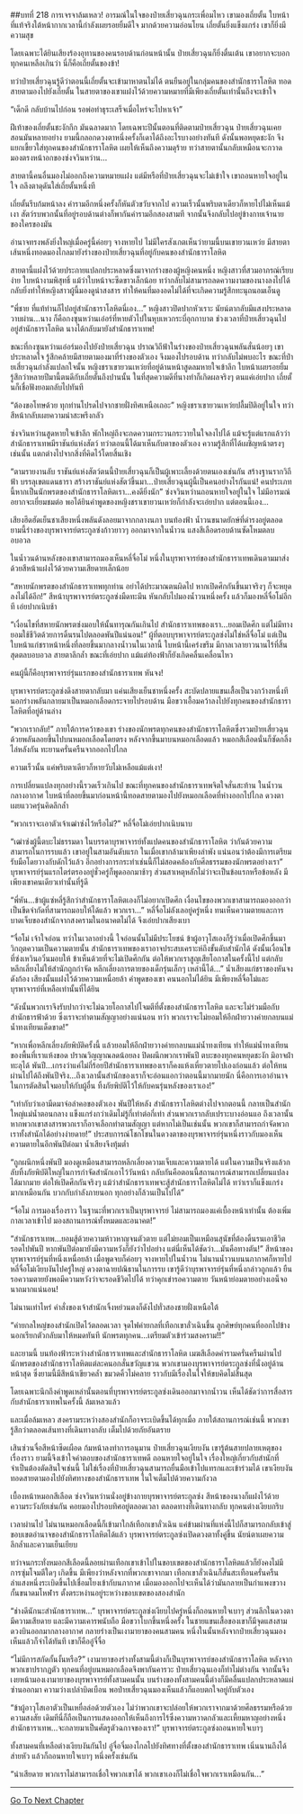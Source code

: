 ##บทที่ 218 การเจรจาล้มเหลว!
อารมณ์ในใจของป๋ายเสี่ยวฉุนกระเพื่อมไหว เขามองเถี่ยตั้น ใบหน้าที่แท้จริงใต้หน้ากากเวลานี้กำลังเผยรอยยิ้มดีใจ มากด้วยความอ่อนโยน เถี่ยตั้นยิ่งแข็งแกร่ง เขาก็ยิ่งมีความสุข

โดยเฉพาะได้ยินเสียงร้องอุทานของคนรอบด้านก่อนหน้านั้น ป๋ายเสี่ยวฉุนก็ยิ่งตื่นเต้น เขาอยากจะบอกทุกคนเหลือเกินว่า นี่ก็คือเถี่ยตั้นของข้า!

ทว่าป๋ายเสี่ยวฉุนรู้ดีว่าตอนนี้เถี่ยตั้นจะเข้ามาหาตนไม่ได้ ตนยืนอยู่ในกลุ่มคนของสำนักธาราโลหิต ทอดสายตามองไปยังเถี่ยตั้น ในสายตาของเขาแฝงไว้ด้วยความหมายที่มีเพียงเถี่ยตั้นเท่านั้นถึงจะเข้าใจ

“เด็กดี กลับบ้านไปก่อน รอพ่อทำธุระเสร็จเมื่อไหร่จะไปหาเจ้า”

ฝีเท้าของเถี่ยตั้นชะงักกึก มันฉลาดมาก โดยเฉพาะปีนั้นตอนที่ติดตามป๋ายเสี่ยวฉุน ป๋ายเสี่ยวฉุนเคยสอนมันหลายอย่าง ยามนี้กลอกดวงตาหนึ่งครั้งก็เดาได้ถึงอะไรบางอย่างทันที ดังนั้นพอหยุดชะงัก จึงแยกเขี้ยวใส่ทุกคนของสำนักธาราโลหิต เผยให้เห็นถึงความดุร้าย ทว่าสายตานั้นกลับเหมือนจะกวาดมองตรงหน้าอกของซ่งจวินหว่าน...

สายตานี้คนอื่นมองไม่ออกถึงความหมายแฝง แต่มีหรือที่ป๋ายเสี่ยวฉุนจะไม่เข้าใจ เขาถอนหายใจอยู่ในใจ ถลึงตาดุดันใส่เถี่ยตั้นหนึ่งที

เถี่ยตั้นรีบก้มหน้าลง คำรามอีกหนึ่งครั้งก็หันตัวขวับจากไป ความเร็วนั้นพริบตาเดียวก็หายไปไม่เห็นแม้เงา สัตว์รบพวกนั้นที่อยู่รอบด้านต่างก็พากันคำรามอีกสองสามที จากนั้นจึงกลับไปอยู่ข้างกายเจ้านายของใครของมัน

อำนาจทรงพลังยิ่งใหญ่เมื่อครู่นี้ค่อยๆ จางหายไป ไม่มีใครสังเกตเห็นว่ายามนี้บนเขายวนเหว่ย มีสายตาเส้นหนึ่งทอดมองไกลมายังร่างของป๋ายเสี่ยวฉุนที่อยู่กับคนของสำนักธาราโลหิต

สายตานี้แฝงไว้ด้วยประกายแปลกประหลาดซึ่งมาจากร่างของผู้หญิงคนหนึ่ง หญิงสาวที่สวมอาภรณ์เรียบง่าย ใบหน้างามพิสุทธิ์ แม้ว่าใบหน้าจะซีดขาวเล็กน้อย ทว่ากลับไม่สามารถลดความงามของนางลงไปได้ กลับยิ่งทำให้หญิงสาวผู้นี้มองดูน่าสงสาร ทำให้คนที่มองอดไม่ได้ที่จะเกิดความรู้สึกทะนุถนอมเอ็นดู

“พี่ชาย ที่แท้ท่านก็ไปอยู่สำนักธาราโลหิตนี่เอง...” หญิงสาวปิดปากหัวเราะ นัยน์ตากลับมีแสงประหลาดวาบผ่าน...นาง ก็คือกงซุนหว่านเอ๋อร์ที่หายตัวไปในหุบเหวกระบี่อุกกาบาต ช่วงเวลาที่ป๋ายเสี่ยวฉุนไปอยู่สำนักธาราโลหิต นางได้กลับมายังสำนักธาราเทพ!

ขณะที่กงซุนหว่านเอ๋อร์มองไปยังป๋ายเสี่ยวฉุน ปราณวิถีฟ้าในร่างของป๋ายเสี่ยวฉุนพลันสั่นน้อยๆ เขาประหลาดใจ รู้สึกคล้ายมีสายตามองมาที่ร่างของตัวเอง จึงมองไปรอบด้าน ทว่ากลับไม่พบอะไร ขณะที่ป๋ายเสี่ยวฉุนกำลังแปลกใจนั้น หญิงชราเขายวนเหว่ยที่อยู่ด้านหน้าสูดลมหายใจเข้าลึก ใบหน้าเผยรอยยิ้ม รู้สึกว่าหลายปีมานี้ตนดีกับเถี่ยตั้นถึงปานนั้น ในที่สุดความดีที่นางทำก็เกิดผลจริงๆ ตนแค่เอ่ยปาก เถี่ยตั้นก็เชื่อฟังยอมกลับไปทันที

“ต้องขอโทษด้วย ทุกท่านโปรดไปจากชายฝั่งทิศเหนือเถอะ” หญิงชราเขายวนเหว่ยปลื้มปิติอยู่ในใจ ทว่าสีหน้ากลับเผยความน่าสะพรึงกลัว

ซ่งจวินหว่านสูดหายใจเข้าลึก พักใหญ่ถึงจะกดความกระวนกระวายในใจลงไปได้ แม้จะรู้แต่แรกแล้วว่าสำนักธาราเทพมีราชันย์แห่งสัตว์ ทว่าตอนนี้ได้มาเห็นกับตาของตัวเอง ความรู้สึกที่ได้เผชิญหน้าตรงๆ เช่นนั้น แตกต่างไปจากสิ่งที่คิดไว้โดยสิ้นเชิง

“ตามรายงานลับ ราชันย์แห่งสัตว์ตนนี้ป๋ายเสี่ยวฉุนก็เป็นผู้เพาะเลี้ยงด้วยตนเองเช่นกัน สร้างฐานรากวิถีฟ้า บรรลุเขตแดนธารา สร้างราชันย์แห่งสัตว์ขึ้นมา...ป๋ายเสี่ยวฉุนผู้นี้เป็นคนอย่างไรกันแน่! คนประเภทนี้หากเป็นนักพรตของสำนักธาราโลหิตเรา...คงดียิ่งนัก” ซ่งจวินหว่านถอนหายใจอยู่ในใจ ไม่มีอารมณ์อยากจะเยี่ยมชมต่อ พอได้ยินคำพูดของหญิงชราเขายวนเหว่ยก็กำลังจะเอ่ยปาก แต่ตอนนี้เอง...

เสียงฮึดฮัดเย็นชาเสียงหนึ่งพลันดังลอยมาจากกลางนภา บนท้องฟ้า น้ำวนขนาดยักษ์ที่ดำรงอยู่ตลอด ยามนี้ร่างของบุรพาจารย์ตระกูลซ่งก้าวยาวๆ ออกมาจากในน้ำวน แสงสีเลือดรอบด้านซัดโหมตลบอบอวล

ในน้ำวนด้านหลังของเขาสามารถมองเห็นหลี่จื่อโม่ หนึ่งในบุรพาจารย์ของสำนักธาราเทพเดินตามมาส่งด้วยสีหน้าแฝงไว้ด้วยความเสียดายเล็กน้อย

“สหายนักพรตของสำนักธาราเทพทุกท่าน อย่าได้ประมาณตนผิดไป หากเปิดศึกกันขึ้นมาจริงๆ ก็จะหยุดลงไม่ได้อีก!” สีหน้าบุรพาจารย์ตระกูลซ่งมืดทะมึน หันกลับไปมองน้ำวนหนึ่งครั้ง แล้วก็มองหลี่จื่อโม่อีกที เอ่ยปากเนิบช้า

“เงื่อนไขที่สหายนักพรตซ่งมอบให้นั้นทารุณกันเกินไป สำนักธาราเทพของเรา...ยอมเปิดศึก แต่ไม่มีทางยอมใช้ชีวิตด้วยการดิ้นรนไปตลอดพันปีแน่นอน!” ผู้ที่ตอบบุรพาจารย์ตระกูลซ่งไม่ใช่หลี่จื่อโม่ แต่เป็นใบหน้าแก่ชราหน้าหนึ่งที่ลอยขึ้นมากลางน้ำวนในเวลานี้ ใบหน้านี้เคร่งขรึม มีกาลเวลายาวนานไร้ที่สิ้นสุดตลบอบอวล สายตาลึกล้ำ ขณะที่เอ่ยปาก แม้แต่ท้องฟ้าก็ยังเกิดคลื่นเคลื่อนไหว

คนผู้นี้ก็คือบุรพาจารย์รุ่นแรกของสำนักธาราเทพ หันจง!

บุรพาจารย์ตระกูลซ่งดึงสายตากลับมา แค่นเสียงเย็นชาหนึ่งครั้ง สะบัดปลายแขนเสื้อเป็นวงกว้างหนึ่งที นอกร่างพลันกลายมาเป็นหมอกเลือดกระจายไปรอบด้าน มือขวาเอื้อมคว้าลงไปยังทุกคนของสำนักธาราโลหิตที่อยู่ด้านล่าง

“พวกเรากลับ!” ภายใต้การคว้าของเขา ร่างของนักพรตทุกคนของสำนักธาราโลหิตซึ่งรวมป๋ายเสี่ยวฉุนด้วยพลันลอยขึ้นไปบนหมอกเลือดโดยตรง หลังจากขึ้นมาบนหมอกเลือดแล้ว หมอกสีเลือดนั่นก็ซัดกลิ้งไล่หลังกัน ทะยานครั่นครืนจากออกไปไกล

ความเร็วนั้น แค่พริบตาเดียวก็หายวับไม่เหลือแม้แต่เงา!

การเปลี่ยนแปลงทุกอย่างนี้รวดเร็วเกินไป ขณะที่ทุกคนของสำนักธาราเทพจิตใจสั่นสะท้าน ในน้ำวนกลางอากาศ ใบหน้าที่ลอยขึ้นมาก่อนหน้านี้ทอดสายตามองไปยังหมอกเลือดที่ห่างออกไปไกล ดวงตาเผยแววครุ่นคิดลึกล้ำ

“พวกเราจะเอาตัวเจ้าเฒ่าซ่งไว้หรือไม่?” หลี่จื่อโม่เอ่ยปากเนิบนาบ

“เฒ่าซ่งผู้นี้ตบะไม่ธรรมดา ในบรรดาบุรพาจารย์ทั้งแปดคนของสำนักธาราโลหิต ว่ากันด้วยความสามารถในการรบแล้ว เขาอยู่ในสามอันดับแรก ในเมื่อเขากล้ามาเพียงลำพัง แน่นอนว่าต้องมีการเตรียมรับมือโดยวางกับดักไว้แล้ว อีกอย่างการกระทำเช่นนี้ก็ไม่สอดคล้องกับศีลธรรมของนักพรตอย่างเรา” บุรพาจารย์รุ่นแรกไตร่ตรองอยู่ชั่วครู่ก็พูดออกมาช้าๆ ส่วนสาเหตุหลักไม่ว่าจะเป็นข้อแรกหรือข้อหลัง มีเพียงเขาคนเดียวเท่านั้นที่รู้ดี

“พี่หัน...ข้าผู้แซ่หลี่รู้สึกว่าสำนักธาราโลหิตเองก็ไม่อยากเปิดศึก เงื่อนไขของพวกเขาสามารถมองออกว่าเป็นขีดจำกัดที่สามารถมอบให้ได้แล้ว พวกเรา...” หลี่จื่อโม่ลังเลอยู่ครู่หนึ่ง ทนเห็นความตายและการบาดเจ็บของสำนักจากสงครามในอนาคตไม่ได้ จึงเอ่ยปากเสียงเบา

“จื่อโม่ เจ้าใจอ่อน ทว่าในเวลาอย่างนี้ ใจอ่อนนั้นไม่มีประโยชน์ ข้าผู้อาวุโสเองก็รู้ว่าเมื่อเปิดศึกขึ้นมา วิกฤตความเป็นความตายนั้น สำนักธาราเทพของเราอาจประสบเคราะห์ถึงขั้นดับสำนักได้ ดังนั้นเงื่อนไขที่ซ่งเหวินอวิ๋นมอบให้ ข้าเห็นด้วยที่จะไม่เปิดศึกกัน ต่อให้พวกเราสูญเสียโอกาสในครั้งนี้ไป แต่กลับหลีกเลี่ยงไม่ให้สำนักถูกกำจัด หลีกเลี่ยงการตายของเด็กรุ่นเล็กๆ เหล่านี้ได้...” น้ำเสียงแก่ชราของหันจงดังก้อง เสียงนั้นแฝงไว้ด้วยความเหนื่อยล้า คำพูดของเขา คนนอกไม่ได้ยิน มีเพียงหลี่จื่อโม่และบุรพาจารย์ที่เหลือเท่านั้นที่ได้ยิน

“ดังนั้นพวกเราจึงรับปากว่าจะไม่ฉวยโอกาสไปโจมตีที่ตั้งของสำนักธาราโลหิต และจะไม่ร่วมมือกับสำนักธารฟ้าด้วย ซึ่งเราจะทำตามสัญญาอย่างแน่นอน ทว่า พวกเราจะไม่ยอมให้อีกฝ่ายวางค่ายกลบนแม่น้ำทงเทียนเด็ดขาด!”

“หากเพื่อหลีกเลี่ยงภัยพิบัติครั้งนี้ แล้วยอมให้อีกฝ่ายวางค่ายกลบนแม่น้ำทงเทียน ทำให้แม่น้ำทงเทียนของพื้นที่เราแห้งขอด ปราณวิญญาณลดน้อยลง ปิดผนึกพวกเราพันปี ตบะของทุกคนหยุดชะงัก มิอาจฝ่าทะลุได้ พันปี...เกรงว่าแค่ไม่กี่ร้อยปีสำนักธาราเทพของเราก็คงแห้งเหี่ยวตายไปเองก่อนแล้ว ต่อให้ทนผ่านไปได้ถึงพันปีจริง...ถึงเวลานั้นสำนักของเราก็จะอ่อนแอกว่าตอนนี้มากมายนัก นี่คือการเอาอำนาจในการตัดสินใจมอบให้กับผู้อื่น ทิ้งภัยพิบัติไว้ให้กับคนรุ่นหลังของเราเอง!”

“เท่ากับว่าเอามีดมาจ่อลำคอของตัวเอง พันปีให้หลัง สำนักธาราโลหิตต่างไปจากตอนนี้ กลายเป็นสำนักใหญ่แม่น้ำตอนกลาง แข็งแกร่งกว่าเดิมไม่รู้กี่เท่าต่อกี่เท่า ส่วนพวกเรากลับเปราะบางอ่อนแอ ถึงเวลานั้นหากพวกเขาสงสารพวกเราก็อาจเลือกทำตามสัญญา แต่หากไม่เป็นเช่นนั้น พวกเขาก็สามารถกำจัดพวกเราทั้งสำนักได้อย่างง่ายดาย!” ประสบการณ์โชกโชนในดวงตาของบุรพาจารย์รุ่นหนึ่งราวกับมองเห็นความตายในอีกพันปีต่อมา น้ำเสียงจึงทุ้มต่ำ

“ถูกผนึกหนึ่งพันปี มองดูเหมือนสามารถหลีกเลี่ยงความเจ็บและความตายได้ แต่ในความเป็นจริงแล้วกลับทิ้งภัยพิบัติใหญ่ในการกำจัดสำนักเอาไว้วันหน้า กลับกันคือตอนนี้สถานการณ์สามารถเปลี่ยนแปลงได้มากมาย ต่อให้เปิดศึกกันจริงๆ แม้ว่าสำนักธาราเทพจะสู้สำนักธาราโลหิตไม่ได้ ทว่าเราก็แข็งแกร่งมากเหมือนกัน บวกกับกำลังภายนอก ทุกอย่างก็ล้วนเป็นไปได้”

“จื่อโม่ การมองเรื่องราว ในฐานะที่พวกเราเป็นบุรพาจารย์ ไม่สามารถมองแค่เบื้องหน้าเท่านั้น ต้องเพิ่มกาลเวลาเข้าไป มองสถานการณ์ทั้งหมดและอนาคต!”

“สำนักธาราเทพ...ยอมสู้ด้วยความห้าวหาญจนตัวตาย แต่ไม่ยอมเป็นเหมือนสุนัขที่ต้องดิ้นรนเอาชีวิตรอดไปพันปี หากพันปีต่อมายังมีความหวังก็ยังว่าไปอย่าง แต่นี่เห็นได้ชัดว่า...มันคือทางตัน!” สีหน้าของบุรพาจารย์รุ่นที่หนึ่งเหนื่อยล้า เมื่อพูดจบก็ค่อยๆ จางหายไปในน้ำวน ไม่นานน้ำวนบนนภากาศก็หายไป หลี่จื่อโม่เงียบงันไปครู่ใหญ่ ดวงตาฉายปณิธานในการรบ เขารู้ดีว่าบุรพาจารย์รุ่นที่หนึ่งกล่าวถูกแล้ว ยืนรอความตายยังพอมีความหวังว่าจะรอดชีวิตไปได้ ทว่าคุกเข่ารอความตาย วันหน้าย่อมตายอย่างเอน็จอนาถมากแน่นอน!

ไม่นานเท่าไหร่ คำสั่งของเจ้าสำนักเจิ้งหย่วนตงก็ดังไปทั่วสองชายฝั่งเหนือใต้

“ค่ายกลใหญ่ของสำนักเปิดไว้ตลอดเวลา จุดไฟค่ายกลที่เทือกเขาลั่วเฉินขึ้น ลูกศิษย์ทุกคนที่ออกไปข้างนอกเรียกตัวกลับมาให้หมดทันที นักพรตทุกคน...เตรียมตัวเข้าร่วมสงคราม!!”

และยามนี้ บนท้องฟ้าระหว่างสำนักธาราเทพและสำนักธาราโลหิต เมฆสีเลือดคำรามครั่นครืนผ่านไป นักพรตของสำนักธาราโลหิตแต่ละคนอกสั่นขวัญแขวน พวกเขามองบุรพาจารย์ตระกูลซ่งที่นั่งอยู่ด้านหน้าสุด ซึ่งยามนี้มีสีหน้าเขียวคล้ำ ขมวดคิ้วไม่คลาย ราวกับมีเรื่องในใจให้ขบคิดไม่สิ้นสุด

โดยเฉพาะนึกถึงคำพูดเหล่านั้นตอนที่บุรพาจารย์ตระกูลซ่งเดินออกมาจากน้ำวน เห็นได้ชัดว่าการสื่อสารกับสำนักธาราเทพในครั้งนี้ ล้มเหลวแล้ว

และเมื่อล้มเหลว สงครามระหว่างสองสำนักก็อาจระเบิดขึ้นได้ทุกเมื่อ ภายใต้สถานการณ์เช่นนี้ พวกเขารู้สึกว่าตลอดเส้นทางที่เดินทางกลับ เต็มไปด้วยภัยอันตราย

เสินซ่วนจื่อสีหน้าซีดเผือด ก้มหน้าลงทำการอนุมาน ป๋ายเสี่ยวฉุนเงียบงัน เขารู้ต้นสายปลายเหตุของเรื่องราว ยามนี้จึงเข้าใจคำตอบของสำนักธาราเทพดี ถอนหายใจอยู่ในใจ เรื่องใหญ่เกี่ยวกับสำนักที่จำเป็นต้องตัดสินใจเช่นนี้ ไม่ใช่เรื่องที่ป๋ายเสี่ยวฉุนสามารถยื่นมือเข้าไปแทรกและเข้าร่วมได้ เขาเงียบงัน ทอดสายตามองไปยังทิศทางของสำนักธาราเทพ ในใจเต็มไปด้วยความกังวล

เบื้องหน้าหมอกสีเลือด ซ่งจวินหว่านนั่งอยู่ข้างกายบุรพาจารย์ตระกูลซ่ง สีหน้าของนางก็แฝงไว้ด้วยความระวังภัยเช่นกัน คอยมองไปรอบทิศอยู่ตลอดเวลา ตลอดทางที่เดินทางกลับ ทุกคนต่างเงียบกริบ

เวลาผ่านไป ไม่นานหมอกเลือดนี้ก็เข้ามาใกล้เทือกเขาลั่วเฉิน แค่ข้ามผ่านที่แห่งนี้ไปก็สามารถกลับเข้าสู่ขอบเขตอำนาจของสำนักธาราโลหิตได้แล้ว บุรพาจารย์ตระกูลซ่งเปิดดวงตาทั้งคู่ขึ้น นัยน์ตาเผยความลึกล้ำและความเย็นเยียบ

ทว่าจนกระทั่งหมอกสีเลือดนี้ลอยผ่านเทือกเขาเข้าไปในขอบเขตของสำนักธาราโลหิตแล้วก็ยังคงไม่มีการซุ่มโจมตีใดๆ เกิดขึ้น มีเพียงว่าหลังจากที่พวกเขาจากมา เทือกเขาลั่วเฉินก็สั่นสะเทือนครั่นครืน ลำแสงหนึ่งระเบิดขึ้นไปเชื่อมโยงเข้ากับนภากาศ เมื่อมองออกไปจะเห็นได้ว่ามันกลายเป็นกำแพงขวางกั้นขนาดมโหฬาร ตั้งตระหง่านอยู่ระหว่างขอบเขตของสองสำนัก

“ช่างดีนักนะสำนักธาราเทพ...” บุรพาจารย์ตระกูลซ่งเงียบไปครู่หนึ่งก็ถอนหายใจเบาๆ ส่วนลึกในดวงตามีความเสียดาย และมีความเคารพนับถือ มือขวาโบกขึ้นหนึ่งครั้ง ในชายแขนเสื้อของเขาก็มีจุดแสงสามดวงบินออกมากลางอากาศ กลายร่างเป็นเงามายาของคนสามคน หนึ่งในนั้นหลังจากป๋ายเสี่ยวฉุนมองเห็นแล้วก็จำได้ทันที เขาก็คืออู๋จี๋จื่อ

“ไม่มีการสกัดกั้นงั้นหรือ?” เงามายาของร่างทั้งสามนี้ต่างก็เป็นบุรพาจารย์ของสำนักธาราโลหิต หลังจากพวกเขาปรากฏตัว ทุกคนที่อยู่บนหมอกเลือดจึงพากันคารวะ ป๋ายเสี่ยวฉุนเองก็ทำไม่ต่างกัน จากนั้นจึงเงยหน้ามองเงามายาของบุรพาจารย์ทั้งสามคนนั้น บนร่างของทั้งสามคนนี้ต่างก็มีคลื่นแปลกประหลาดแผ่ซ่านออกมา ความว่างเปล่าบิดเบือน พอป๋ายเสี่ยวฉุนมองเห็นแล้วก็แอบตกใจอยู่กับตัวเอง

“ข้าผู้อาวุโสเอาตัวเป็นเหยื่อล่อด้วยตัวเอง ไม่ว่าพวกเขาจะปล่อยให้พวกเราจากมาด้วยศีลธรรมหรือด้วยความสงสัย เดิมทีนี่ก็ถือเป็นการแสดงออกให้เห็นถึงการไร้ซึ่งความหวาดกลัวและเหี้ยมหาญอย่างหนึ่ง สำนักธาราเทพ...จะกลายมาเป็นศัตรูตัวฉกาจของเรา!” บุรพาจารย์ตระกูลซ่งถอนหายใจเบาๆ

ทั้งสามคนที่เหลือต่างเงียบงันกันไป อู๋จื่อจี๋มองไกลไปยังทิศทางที่ตั้งของสำนักธาราเทพ เนิ่นนานถึงได้ส่ายหัว แล้วก็ถอนหายใจเบาๆ หนึ่งครั้งเช่นกัน

“น่าเสียดาย พวกเราไม่สามารถเชื่อใจพวกเขาได้ พวกเขาเองก็ไม่เชื่อใจพวกเราเหมือนกัน...”


------


[Go To Next Chapter]( ./36.md)